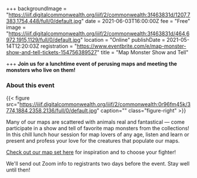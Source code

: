 +++
backgroundImage = "https://iiif.digitalcommonwealth.org/iiif/2/commonwealth:3f463831d/1207,7383,1754,448/full/0/default.jpg"
date = 2021-06-03T16:00:00Z
fee = "Free"
image = "https://iiif.digitalcommonwealth.org/iiif/2/commonwealth:3f463831d/464,6972,1915,1129/full/0/default.jpg"
location = "Online"
publishDate = 2021-05-14T12:20:03Z
registration = "https://www.eventbrite.com/e/map-monster-show-and-tell-tickets-154756389527"
title = "Map Monster Show and Tell"

+++
**Join us for a lunchtime event of perusing maps and meeting the monsters who live on them!**

### About this event

{{< figure src="https://iiif.digitalcommonwealth.org/iiif/2/commonwealth:0r96fm45k/3774,1884,2358,2136/full/0/default.jpg" caption="" class="figure-right" >}}

Many of our maps are scattered with animals real and fantastical — come participate in a show and tell of favorite map monsters from the collections! In this chill lunch hour session for map lovers of any age, listen and learn or present and profess your love for the creatures that populate our maps.

[Check out our map set here](https://collections.leventhalmap.org/map-sets/570) for inspiration and to choose your fighter!

We'll send out Zoom info to registrants two days before the event. Stay well until then!